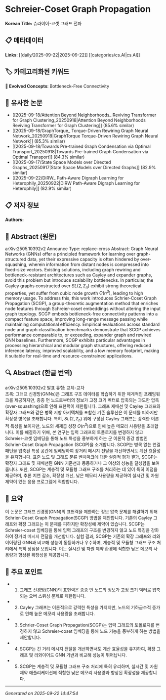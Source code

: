 # Schreier-Coset Graph Propagation

**Korean Title:** 슈라이어-코셋 그래프 전파

## 📋 메타데이터

**Links**: [[daily/2025-09-22|2025-09-22]] [[categories/cs.AI|cs.AI]]

## 🏷️ 카테고리화된 키워드
**🚀 Evolved Concepts**: Bottleneck-Free Connectivity

## 🔗 유사한 논문
- [[2025-09-18/Attention Beyond Neighborhoods_ Reviving Transformer for Graph Clustering_20250918|Attention Beyond Neighborhoods Reviving Transformer for Graph Clustering]] (85.6% similar)
- [[2025-09-18/GraphTorque_ Torque-Driven Rewiring Graph Neural Network_20250918|GraphTorque Torque-Driven Rewiring Graph Neural Network]] (85.3% similar)
- [[2025-09-18/Towards Pre-trained Graph Condensation via Optimal Transport_20250918|Towards Pre-trained Graph Condensation via Optimal Transport]] (84.3% similar)
- [[2025-09-17/State Space Models over Directed Graphs_20250917|State Space Models over Directed Graphs]] (82.9% similar)
- [[2025-09-22/DiRW_ Path-Aware Digraph Learning for Heterophily_20250922|DiRW Path-Aware Digraph Learning for Heterophily]] (82.9% similar)

## 📋 저자 정보

**Authors:** 

## 📄 Abstract (원문)

arXiv:2505.10392v2 Announce Type: replace-cross 
Abstract: Graph Neural Networks (GNNs) offer a principled framework for learning over graph-structured data, yet their expressive capacity is often hindered by over-squashing, wherein information from distant nodes is compressed into fixed-size vectors. Existing solutions, including graph rewiring and bottleneck-resistant architectures such as Cayley and expander graphs, avoid this problem but introduce scalability bottlenecks. In particular, the Cayley graphs constructed over $SL(2,\mathbb{Z}_n)$ exhibit strong theoretical properties, yet suffer from cubic node growth $O(n^3)$, leading to high memory usage. To address this, this work introduces Schrier-Coset Graph Propagation (SCGP), a group-theoretic augmentation method that enriches node features through Schreier-coset embeddings without altering the input graph topology. SCGP embeds bottleneck-free connectivity patterns into a compact feature space, improving long-range message passing while maintaining computational efficiency. Empirical evaluations across standard node and graph classification benchmarks demonstrate that SCGP achieves performance comparable to, or exceeding, expander graph and rewired GNN baselines. Furthermore, SCGP exhibits particular advantages in processing hierarchical and modular graph structures, offering reduced inference latency, improved scalability, and a low memory footprint, making it suitable for real-time and resource-constrained applications.

## 🔍 Abstract (한글 번역)

arXiv:2505.10392v2 발표 유형: 교체-교차  
초록: 그래프 신경망(GNNs)은 그래프 구조 데이터를 학습하기 위한 체계적인 프레임워크를 제공하지만, 종종 먼 노드로부터의 정보가 고정 크기 벡터로 압축되는 과도한 압축(over-squashing)으로 인해 표현력이 제한됩니다. 그래프 재배선 및 Cayley 그래프와 확장자 그래프와 같은 병목 저항 아키텍처를 포함한 기존 솔루션은 이 문제를 피하지만 확장성 병목을 초래합니다. 특히, $SL(2,\mathbb{Z}_n)$ 위에 구성된 Cayley 그래프는 강력한 이론적 특성을 보이지만, 노드의 세제곱 성장 $O(n^3)$으로 인해 높은 메모리 사용량을 초래합니다. 이를 해결하기 위해, 본 연구는 입력 그래프의 토폴로지를 변경하지 않고 Schreier-코셋 임베딩을 통해 노드 특성을 풍부하게 하는 군 이론적 증강 방법인 Schrier-Coset Graph Propagation (SCGP)을 소개합니다. SCGP는 병목 없는 연결 패턴을 압축된 특성 공간에 임베딩하여 장거리 메시지 전달을 개선하면서도 계산 효율성을 유지합니다. 표준 노드 및 그래프 분류 벤치마크에 대한 실증적 평가 결과, SCGP는 확장자 그래프 및 재배선된 GNN 기준선과 동등하거나 그 이상의 성능을 달성함을 보여줍니다. 또한, SCGP는 계층적 및 모듈형 그래프 구조를 처리하는 데 있어 특히 이점을 제공하며, 추론 지연 감소, 확장성 개선, 낮은 메모리 사용량을 제공하여 실시간 및 자원 제약이 있는 응용 프로그램에 적합합니다.

## 📝 요약

이 논문은 그래프 신경망(GNN)의 표현력을 제한하는 정보 압축 문제를 해결하기 위해 Schrier-Coset Graph Propagation(SCGP) 방법을 제안합니다. 기존의 Cayley 그래프와 확장 그래프는 이 문제를 피하지만 확장성에 제약이 있습니다. SCGP는 Schreier-coset 임베딩을 통해 입력 그래프의 구조를 변경하지 않고 노드 특징을 강화하여 장거리 메시지 전달을 개선합니다. 실험 결과, SCGP는 기존의 확장 그래프와 리와이어링된 GNN과 비교해 성능이 동등하거나 우수하며, 계층적 및 모듈형 그래프 구조 처리에서 특히 장점을 보입니다. 이는 실시간 및 자원 제약 환경에 적합한 낮은 메모리 사용량과 향상된 확장성을 제공합니다.

## 🎯 주요 포인트

- 1. 그래프 신경망(GNN)의 표현력은 종종 먼 노드의 정보가 고정 크기 벡터로 압축되는 오버 스쿼싱 문제로 제한됩니다.

- 2. Cayley 그래프는 이론적으로 강력한 특성을 가지지만, 노드의 기하급수적 증가로 인해 높은 메모리 사용량을 초래합니다.

- 3. Schrier-Coset Graph Propagation(SCGP)는 입력 그래프의 토폴로지를 변경하지 않고 Schreier-coset 임베딩을 통해 노드 기능을 풍부하게 하는 방법을 제안합니다.

- 4. SCGP는 긴 거리 메시지 전달을 개선하면서도 계산 효율성을 유지하여, 확장 그래프 및 리와이어드 GNN 기반과 비교해 성능이 뛰어납니다.

- 5. SCGP는 계층적 및 모듈형 그래프 구조 처리에 특히 유리하며, 실시간 및 자원 제약 애플리케이션에 적합한 낮은 메모리 사용량과 향상된 확장성을 제공합니다.

---

*Generated on 2025-09-22 14:47:54*
